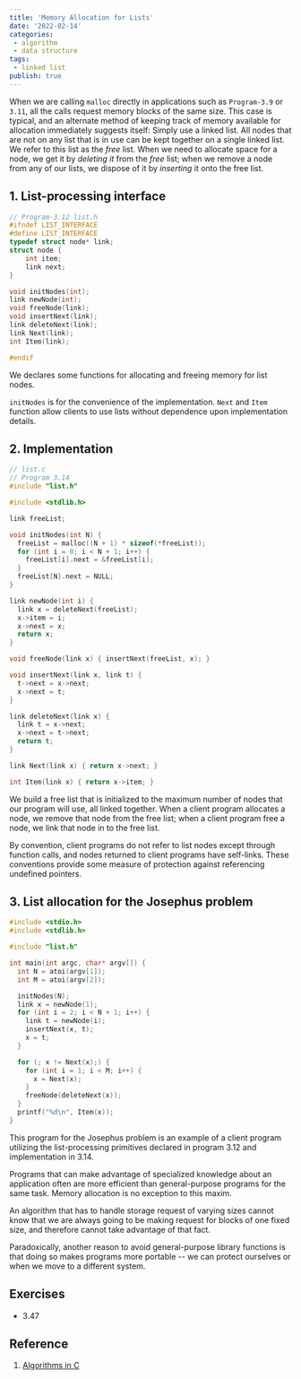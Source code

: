 ```yaml
---
title: 'Memory Allocation for Lists'
date: '2022-02-14'
categories:
 - algorithm
 - data structure
tags: 
 - linked list
publish: true
---
```


When we are calling `malloc` directly in applications such as `Program-3.9` or `3.11`, all the calls request memory blocks of the same size. This case is typical, and an alternate method of keeping track of memory available for allocation immediately suggests itself: Simply use a linked list. All nodes that are not on any list that is in use can be kept together on a single linked list. We refer to this list as the *free* list. When we need to allocate space for a node, we get it by *deleting it* from the *free* list; when we remove a node from any of our lists, we dispose of it by *inserting* it onto the free list.

## 1. List-processing interface

```c
// Program-3.12 list.h
#ifndef LIST_INTERFACE
#define LIST_INTERFACE
typedef struct node* link;
struct node {
    int item;
    link next;
}

void initNodes(int);
link newNode(int);
void freeNode(link);
void insertNext(link);
link deleteNext(link);
link Next(link);
int Item(link);

#endif
```

We declares some functions for allocating and freeing memory for list nodes. 

`initNodes` is for the convenience of the implementation. `Next` and `Item` function allow clients to use lists without dependence upon implementation details.

## 2. Implementation

```c
// list.c
// Program 3.14
#include "list.h"

#include <stdlib.h>

link freeList;

void initNodes(int N) {
  freeList = malloc((N + 1) * sizeof(*freeList));
  for (int i = 0; i < N + 1; i++) {
    freeList[i].next = &freeList[i];
  }
  freeList[N].next = NULL;
}

link newNode(int i) {
  link x = deleteNext(freeList);
  x->item = i;
  x->next = x;
  return x;
}

void freeNode(link x) { insertNext(freeList, x); }

void insertNext(link x, link t) {
  t->next = x->next;
  x->next = t;
}

link deleteNext(link x) {
  link t = x->next;
  x->next = t->next;
  return t;
}

link Next(link x) { return x->next; }

int Item(link x) { return x->item; }
```

We build a free list that is initialized to the maximum number of nodes that our program will use, all linked together. When a client program allocates a node, we remove that node from the free list; when a client program free a node, we link that node in to the free list.

By convention, client programs do not refer to list nodes except through function calls, and nodes returned to client programs have self-links. These conventions provide some measure of protection against referencing undefined pointers.

## 3. List allocation for the Josephus problem

```c
#include <stdio.h>
#include <stdlib.h>

#include "list.h"

int main(int argc, char* argv[]) {
  int N = atoi(argv[1]);
  int M = atoi(argv[2]);

  initNodes(N);
  link x = newNode(1);
  for (int i = 2; i < N + 1; i++) {
    link t = newNode(i);
    insertNext(x, t);
    x = t;
  }

  for (; x != Next(x);) {
    for (int i = 1; i < M; i++) {
      x = Next(x);
    }
    freeNode(deleteNext(x));
  }
  printf("%d\n", Item(x));
}
```

This program for the Josephus problem is an example of a client program utilizing the list-processing primitives declared in program 3.12 and implementation in 3.14.

Programs that can make advantage of specialized knowledge about an application  often are more efficient than general-purpose programs for the same task. Memory allocation is no exception to this maxim. 

An algorithm that has to handle storage request of varying sizes cannot know that we are always going to be making request for blocks of one fixed size, and therefore cannot take advantage of that fact. 

Paradoxically, another reason to avoid general-purpose library functions is that doing so makes programs more portable -- we can protect ourselves or when we move to a different system. 

## Exercises

- 3.47

## Reference

1. [Algorithms in C](https://www.amazon.com/Algorithms-Parts-1-4-Fundamentals-Structures-dp-0201314525/dp/0201314525/ref=mt_other?_encoding=UTF8&me=&qid=) 
